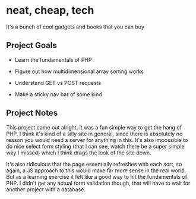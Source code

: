 # neat, cheap, tech 
It's a bunch of cool gadgets and books that you can buy

## Project Goals 
- Learn the fundamentals of PHP

- Figure out how multidimensional array sorting works

- Understand GET vs POST requests

- Make a sticky nav bar of some kind 

## Project Notes
This project came out alright, it was a fun simple way to get the hang of PHP. I think it's kind of a silly site in general, since there
is absolutely no reason you would need a server for anything in this. It's also impossible to do nice select form styling (that I can
see, watch there be a super simple way I missed) which I think drags the look of the site down. 

It's also ridiculous that the page essentially refreshes with each sort, so again, a JS approach to this would make far more 
sense in the real world. But as a learning exercise it felt like a good way to hit the fundamentals of PHP.
I didn't get any actual form validation though, that will have to wait for another project with a database.

